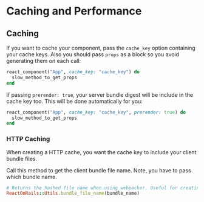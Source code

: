 # Caching and Performance


## Caching

If you want to cache your component, pass the `cache_key` option containing your cache keys.
Also you should pass `props` as a block so you avoid generating them on each call:

```ruby
react_component("App", cache_key: "cache_key") do
  slow_method_to_get_props
end
```

If passing `prerender: true`, your server bundle digest will be include in the cache key
too. This will be done automatically for you:

```ruby
react_component("App", cache_key: "cache_key", prerender: true) do
  slow_method_to_get_props
end
```

### HTTP Caching

When creating a HTTP cache, you want the cache key to include your client bundle files.

Call this method to get the client bundle file name. Note, you have to pass which bundle name.

```ruby
# Returns the hashed file name when using webpacker. Useful for creating cache keys.
ReactOnRails::Utils.bundle_file_name(bundle_name)
```

